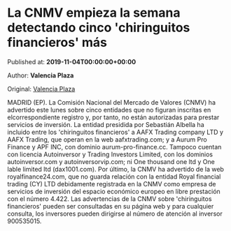 
# La CNMV empieza la semana detectando cinco 'chiringuitos financieros' más

Published at: **2019-11-04T00:00:00+00:00**

Author: **Valencia Plaza**

Original: [Valencia Plaza](https://valenciaplaza.com/la-cnmv-empieza-la-semana-detectando-cinco-chiringuitos-financieros-mas)

MADRID (EP). La Comisión Nacional del Mercado de Valores (CNMV) ha advertido este lunes sobre cinco entidades que no figuran inscritas en elcorrespondiente registro y, por tanto, no están autorizadas para prestar servicios de inversión.
La entidad presidida por Sebastián Albella ha incluido entre los 'chiringuitos financieros' a AAFX Trading company LTD y AAFX Trading, que operan en la web aafxtrading.com; y a Aurum Pro Finance y APF INC, con dominio aurum-pro-finance.cc.
Tampoco cuentan con licencia Autoinversor y Trading Investors Limited, con los dominios autoinversor.com y autoinversorvip.com; ni One thousand one ltd y One lable limited ltd (dax1001.com).
Por último, la CNMV ha advertido de la web royalfinance24.com, que no guarda relación con la entidad Royal financial trading (CY) LTD debidamente registrada en la CNMV como empresa de servicios de inversión del espacio económico europeo en libre prestación con el número 4.422.
Las advertencias de la CNMV sobre 'chiringuitos financieros' pueden ser consultadas en su página web y para cualquier consulta, los inversores pueden dirigirse al número de atención al inversor 900535015.
